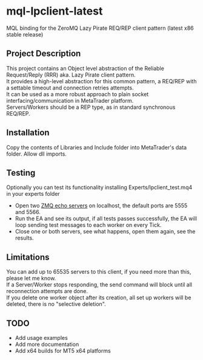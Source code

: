 # mql-lpclient-latest
MQL binding for the ZeroMQ Lazy Pirate REQ/REP client pattern (latest x86 stable release)

## Project Description

This project contains an Object level abstraction of the Reliable Request/Reply (RRR) aka. Lazy Pirate client pattern.\
It provides a high-level abstraction for this common pattern, a REQ/REP with a settable timeout and connection retries attempts.\
It can be used as a more robust approach to plain socket interfacing/communication in MetaTrader platform.\
Servers/Workers should be a REP type, as in standard synchronous REQ/REP.

## Installation

Copy the contents of Libraries and Include folder into MetaTrader's data folder.
Allow dll imports.

## Testing
Optionally you can test its functionality installing Experts/lpclient_test.mq4 in your experts folder

- Open two [ZMQ echo servers](http://zguide.zeromq.org/py:lpserver) on localhost, the default ports are 5555 and 5566.
- Run the EA and see its output, if all tests passes successfully, the EA will loop sending test messages
to each worker on every Tick.
- Close one or both servers, see what happens, open them again, see the results.

## Limitations
You can add up to 65535 servers to this client, if you need more than this, please let me know.\
If a Server/Worker stops responding, the send command will block until all reconnection attempts are done.\
If you delete one worker object after its creation, all set up workers will be deleted, there is no "selective deletion".

## TODO
- Add usage examples
- Add more documentation
- Add x64 builds for MT5 x64 platforms
